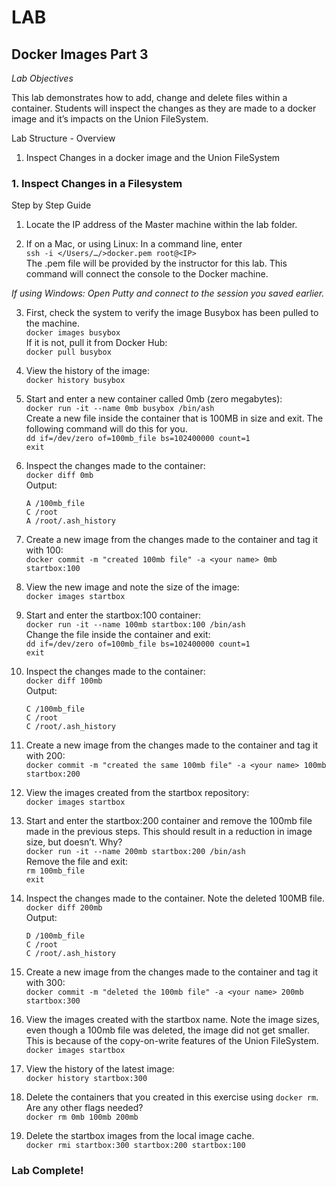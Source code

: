 # LAB
## Docker Images Part 3

*Lab Objectives*

This lab demonstrates how to add, change and delete files within a container. Students will inspect the changes as they are made to a docker image and it’s impacts on the Union FileSystem.

Lab Structure - Overview
1.	Inspect Changes in a docker image and the Union FileSystem
 
### 1. Inspect Changes in a Filesystem
Step by Step Guide
1.	Locate the IP address of the Master machine within the lab folder.

2.	If on a Mac, or using Linux:
In a command line, enter  
`ssh -i </Users/…/>docker.pem root@<IP>`  
The .pem file will be provided by the instructor for this lab. This command will connect the console to the Docker machine.

*If using Windows: Open Putty and connect to the session you saved earlier.*
 

3.	First, check the system to verify the image Busybox has been pulled to the machine.  
    `docker images busybox`  
If it is not, pull it from Docker Hub:  
    `docker pull busybox`

4.	View the history of the image:  
    `docker history busybox`

5.	Start and enter a new container called 0mb (zero megabytes):  
    `docker run -it --name 0mb busybox /bin/ash`  
Create a new file inside the container that is 100MB in size and exit. The following command will do this for you.   
    `dd if=/dev/zero of=100mb_file bs=102400000 count=1`  
    `exit`  

6.	Inspect the changes made to the container:  
    `docker diff 0mb`  
Output:  
    ```
    A /100mb_file
    C /root
    A /root/.ash_history
    ```

7.	Create a new image from the changes made to the container and tag it with 100:  
    `docker commit -m "created 100mb file" -a <your name> 0mb startbox:100`

8.	View the new image and note the size of the image:  
    `docker images startbox`

9.	Start and enter the startbox:100 container:  
    `docker run -it --name 100mb startbox:100 /bin/ash`  
Change the file inside the container and exit:  
    `dd if=/dev/zero of=100mb_file bs=102400000 count=1`  
    `exit`

10.	Inspect the changes made to the container:  
    `docker diff 100mb`  
Output:
    ```
    C /100mb_file
    C /root
    C /root/.ash_history
    ```

11.	Create a new image from the changes made to the container and tag it with 200:  
    `docker commit -m "created the same 100mb file" -a <your name> 100mb startbox:200`

12.	View the images created from the startbox repository:  
    `docker images startbox`

13.	Start and enter the startbox:200 container and remove the 100mb file made in the previous steps. This should result in a reduction in image size, but doesn’t. Why?  
    `docker run -it --name 200mb startbox:200 /bin/ash`  
Remove the file and exit:  
    `rm 100mb_file`  
    `exit`  

14.	Inspect the changes made to the container. Note the deleted 100MB file.  
    `docker diff 200mb`  
Output:
    ```
    D /100mb_file
    C /root
    C /root/.ash_history
    ```

15.	Create a new image from the changes made to the container and tag it with 300:  
    `docker commit -m "deleted the 100mb file" -a <your name> 200mb startbox:300`

16.	View the images created with the startbox name. Note the image sizes, even though a 100mb file was deleted, the image did not get smaller. This is because of the copy-on-write features of the Union FileSystem.  
    `docker images startbox`

17.	View the history of the latest image:  
    `docker history startbox:300`

18.	Delete the containers that you created in this exercise using `docker rm`. Are any other flags needed?  
    `docker rm 0mb 100mb 200mb`

18.	Delete the startbox images from the local image cache.  
    `docker rmi startbox:300 startbox:200 startbox:100`

### Lab Complete!

<!-- 
LastTested: 2018-09-28
OS: Ubuntu 18.04
DockerVersion: 18.06.1-ce, build e68fc7a
-->
